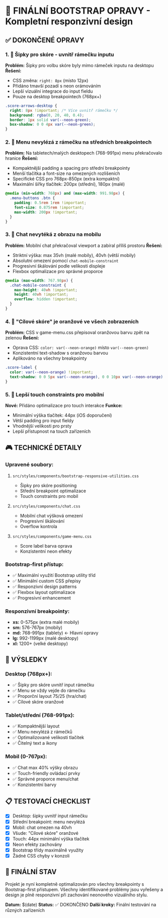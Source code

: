 # 🔧 FINÁLNÍ BOOTSTRAP OPRAVY - Kompletní responzivní design

## ✅ DOKONČENÉ OPRAVY

### 1. 🎯 Šipky pro skóre - uvnitř rámečku inputu
**Problém:** Šipky pro volbu skóre byly mimo rámeček inputu na desktopu
**Řešení:**
- CSS změna: `right: 8px` (místo 12px) 
- Přidáno tmavší pozadí s neon orámováním
- Lepší vizuální integrace do input fieldu
- Pouze na desktop breakpointech (768px+)

```css
.score-arrows-desktop {
  right: 8px !important; /* Více uvnitř rámečku */
  background: rgba(0, 20, 40, 0.4);
  border: 1px solid var(--neon-green);
  box-shadow: 0 0 4px var(--neon-green);
}
```

### 2. 📱 Menu nevylézá z rámečku na středních breakpointech
**Problém:** Na tabletech/malých desktopech (768-991px) menu překračovalo hranice
**Řešení:**
- Kompaktnější padding a spacing pro střední breakpointy
- Menší tlačítka a font-size na omezených rozlišeních
- Specifické CSS pro 768px-850px (extra kompaktní)
- Maximální šířky tlačítek: 200px (střední), 180px (malé)

```css
@media (min-width: 768px) and (max-width: 991.98px) {
  .menu-buttons .btn {
    padding: 0.5rem 1rem !important;
    font-size: 0.875rem !important;
    max-width: 200px !important;
  }
}
```

### 3. 💬 Chat nevytéká z obrazu na mobilu
**Problém:** Mobilní chat překračoval viewport a zabíral příliš prostoru
**Řešení:**
- Striktní výška: max 35vh (malé mobily), 40vh (větší mobily)
- Absolutní omezení pomocí `chat-mobile-constraint`
- Progresivní škálování podle velikosti displeje
- Flexbox optimalizace pro správné proporce

```css
@media (max-width: 767.98px) {
  .chat-mobile-constraint {
    max-height: 40vh !important;
    height: 40vh !important;
    overflow: hidden !important;
  }
}
```

### 4. 🎨 "Cílové skóre" je oranžové ve všech zobrazeních
**Problém:** CSS v game-menu.css přepisoval oranžovou barvu zpět na zelenou
**Řešení:**
- Oprava CSS: `color: var(--neon-orange)` místo `var(--neon-green)`
- Konzistentní text-shadow s oranžovou barvou
- Aplikováno na všechny breakpointy

```css
.score-label {
  color: var(--neon-orange) !important;
  text-shadow: 0 0 5px var(--neon-orange), 0 0 10px var(--neon-orange) !important;
}
```

### 5. 📱 Lepší touch constraints pro mobilní
**Nové:** Přidáno optimalizace pro touch interakce
**Funkce:**
- Minimální výška tlačítek: 44px (iOS doporučení)
- Větší padding pro input fieldy
- Vhodnější velikosti pro prsty
- Lepší přístupnost na touch zařízeních

## 🎮 TECHNICKÉ DETAILY

### Upravené soubory:
1. `src/styles/components/bootstrap-responsive-utilities.css`
   - Šipky pro skóre positioning
   - Střední breakpoint optimalizace
   - Touch constraints pro mobil

2. `src/styles/components/chat.css`
   - Mobilní chat výšková omezení
   - Progresivní škálování
   - Overflow kontrola

3. `src/styles/components/game-menu.css`
   - Score label barva oprava
   - Konzistentní neon efekty

### Bootstrap-first přístup:
- ✅ Maximální využití Bootstrap utility tříd
- ✅ Minimální custom CSS přepisy
- ✅ Responzivní design patterns
- ✅ Flexbox layout optimalizace
- ✅ Progresivní enhancement

### Responzivní breakpointy:
- **xs:** 0-575px (extra malé mobily)
- **sm:** 576-767px (mobily)
- **md:** 768-991px (tablety) ← Hlavní opravy
- **lg:** 992-1199px (malé desktopy)
- **xl:** 1200+ (velké desktopy)

## 🚀 VÝSLEDKY

### Desktop (768px+):
- ✅ Šipky pro skóre uvnitř input rámečku
- ✅ Menu se vždy vejde do rámečku
- ✅ Proporční layout 75/25 (hra/chat)
- ✅ Cílové skóre oranžové

### Tablet/střední (768-991px):
- ✅ Kompaktnější layout
- ✅ Menu nevylézá z rámečků
- ✅ Optimalizované velikosti tlačítek
- ✅ Čitelný text a ikony

### Mobil (0-767px):
- ✅ Chat max 40% výšky obrazu
- ✅ Touch-friendly ovládací prvky
- ✅ Správné proporce menu/chat
- ✅ Konzistentní barvy

## 📋 TESTOVACÍ CHECKLIST

- [x] Desktop: šipky uvnitř input rámečku
- [x] Střední breakpoint: menu nevylézá
- [x] Mobil: chat omezen na 40vh
- [x] Všude: "Cílové skóre" oranžové
- [x] Touch: 44px minimální výška tlačítek
- [x] Neon efekty zachovány
- [x] Bootstrap třídy maximálně využity
- [x] Žádné CSS chyby v konzoli

## 🎯 FINÁLNÍ STAV

Projekt je nyní kompletně optimalizován pro všechny breakpointy s Bootstrap-first přístupem. Všechny identifikované problémy jsou vyřešeny a design je plně responzivní při zachování neonového vizuálního stylu.

**Datum:** $(date)
**Status:** ✅ DOKONČENO
**Další kroky:** Finální testování na různých zařízeních
